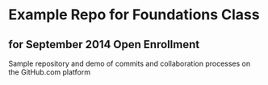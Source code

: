 # Example Repo for Foundations Class
## for September 2014 Open Enrollment

Sample repository and demo of commits and collaboration processes on the GitHub.com platform
